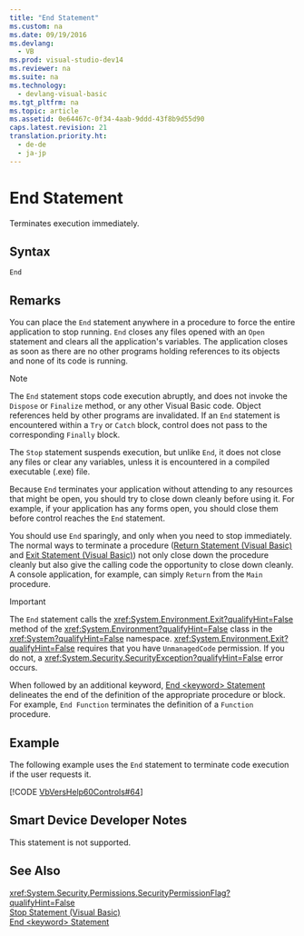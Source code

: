 ```yaml
---
title: "End Statement"
ms.custom: na
ms.date: 09/19/2016
ms.devlang: 
  - VB
ms.prod: visual-studio-dev14
ms.reviewer: na
ms.suite: na
ms.technology: 
  - devlang-visual-basic
ms.tgt_pltfrm: na
ms.topic: article
ms.assetid: 0e64467c-0f34-4aab-9ddd-43f8b9d55d90
caps.latest.revision: 21
translation.priority.ht: 
  - de-de
  - ja-jp
---
```

# End Statement
Terminates execution immediately.  
  
## Syntax  
  
```  
End  
```  
  
## Remarks  
 You can place the `End` statement anywhere in a procedure to force the entire application to stop running. `End` closes any files opened with an `Open` statement and clears all the application's variables. The application closes as soon as there are no other programs holding references to its objects and none of its code is running.  
  
> [!NOTE]
>  The `End` statement stops code execution abruptly, and does not invoke the `Dispose` or `Finalize` method, or any other Visual Basic code. Object references held by other programs are invalidated. If an `End` statement is encountered within a `Try` or `Catch` block, control does not pass to the corresponding `Finally` block.  
  
 The `Stop` statement suspends execution, but unlike `End`, it does not close any files or clear any variables, unless it is encountered in a compiled executable (.exe) file.  
  
 Because `End` terminates your application without attending to any resources that might be open, you should try to close down cleanly before using it. For example, if your application has any forms open, you should close them before control reaches the `End` statement.  
  
 You should use `End` sparingly, and only when you need to stop immediately. The normal ways to terminate a procedure ([Return Statement (Visual Basic)](../vs140/Return-Statement--Visual-Basic-.md) and [Exit Statement (Visual Basic)](../vs140/Exit-Statement--Visual-Basic-.md)) not only close down the procedure cleanly but also give the calling code the opportunity to close down cleanly. A console application, for example, can simply `Return` from the `Main` procedure.  
  
> [!IMPORTANT]
>  The `End` statement calls the <xref:System.Environment.Exit?qualifyHint=False> method of the <xref:System.Environment?qualifyHint=False> class in the <xref:System?qualifyHint=False> namespace. <xref:System.Environment.Exit?qualifyHint=False> requires that you have `UnmanagedCode` permission. If you do not, a <xref:System.Security.SecurityException?qualifyHint=False> error occurs.  
  
 When followed by an additional keyword, [End <keyword\> Statement](../vs140/End--keyword--Statement--Visual-Basic-.md) delineates the end of the definition of the appropriate procedure or block. For example, `End Function` terminates the definition of a `Function` procedure.  
  
## Example  
 The following example uses the `End` statement to terminate code execution if the user requests it.  
  
 [!CODE [VbVersHelp60Controls#64](../CodeSnippet/VS_Snippets_VBCSharp/VbVersHelp60Controls#64)]  
  
## Smart Device Developer Notes  
 This statement is not supported.  
  
## See Also  
 <xref:System.Security.Permissions.SecurityPermissionFlag?qualifyHint=False>   
 [Stop Statement (Visual Basic)](../vs140/Stop-Statement--Visual-Basic-.md)   
 [End <keyword\> Statement](../vs140/End--keyword--Statement--Visual-Basic-.md)